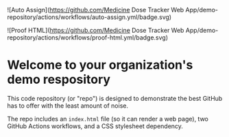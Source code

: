 ![Auto Assign](https://github.com/Medicine Dose Tracker Web App/demo-repository/actions/workflows/auto-assign.yml/badge.svg)

![Proof HTML](https://github.com/Medicine Dose Tracker Web App/demo-repository/actions/workflows/proof-html.yml/badge.svg)

# Welcome to your organization's demo respository
This code repository (or "repo") is designed to demonstrate the best GitHub has to offer with the least amount of noise.

The repo includes an `index.html` file (so it can render a web page), two GitHub Actions workflows, and a CSS stylesheet dependency.
